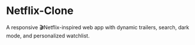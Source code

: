 # Netflix-Clone
A responsive 🎬Netflix-inspired web app with dynamic trailers, search, dark mode, and personalized watchlist.
